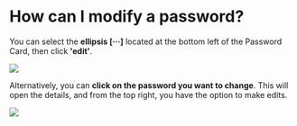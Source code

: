 # How can I modify a password?

<p class="no-margin">You can select the <b>ellipsis [···]</b> located at the bottom left of the Password Card, then click <b>'edit'</b>. </p>
<p class="no-margin"></p>
<div class="intercom-container"><img src="/assets/img/teams-pro/image_70.png"></div><p class="no-margin">Alternatively, you can <b>click on the password you want to change</b>. This will open the details, and from the top right, you have the option to make edits.</p>
<p class="no-margin"></p>
<div class="intercom-container"><img src="/assets/img/teams-pro/image_71.png"></div><p class="no-margin"></p>
<p class="no-margin"></p>


<Hubspot />
<Clarity />
<GoogleAnalytics />
